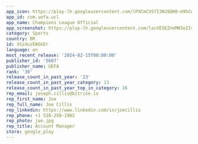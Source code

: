 ```yaml
---
app_icon: https://play-lh.googleusercontent.com/lPXCmCVSfI3NJ8QH0-m9hCwZhZ09sTzI4PhIgrMeZ0TQI8HXtE6jOq1bXik9V9RETA
app_id: com.uefa.ucl
app_name: Champions League Official
app_screenshot: https://play-lh.googleusercontent.com/lacVE5EZneMW3eZIvVbQDPSTBxsElh8DRqi5WW0J8X6UCrd9mxkQYY5D_d2-HJT1Ww
category: Sports
country: BR
id: XSz4uzEWSkEr
language: en
most_recent_release: '2024-02-15T00:00:00'
publisher_id: '5607'
publisher_name: UEFA
rank: '30'
release_count_in_past_year: '23'
release_count_in_past_year_category: 13
release_count_in_past_year_top_in_category: 16
rep_email: joseph.cillis@bitrise.io
rep_first_name: Joe
rep_full_name: Joe Cillis
rep_linkedin: https://www.linkedin.com/in/joecillis
rep_phone: +1 518-258-1902
rep_photo: joe.jpg
rep_title: Account Manager
store: google_play
---
```

